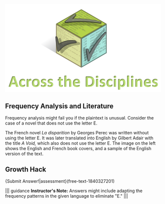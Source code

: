 

<figure class="snippetimg" style="margin: 0 auto;width:100%">
  <img src=".guides/img/Discintro.PNG">

## Frequency Analysis and Literature 
Frequency analysis might fail you if the plaintext is unusual. Consider the case of a novel that does not use the letter E.

The French novel <i>La disparition</i> by Georges Perec was written without using the letter E.  It was later translated into English by Gilbert Adair with the title <i>A Void,</i> which also does not use the letter E. The image on the left shows the English and French book covers, and a sample of the English version of the text.

## Growth Hack 
{Submit Answer!|assessment}(free-text-1840327201)

||| guidance
**Instructor's Note:** Answers might include adapting the frequency patterns in the given language to eliminate "E."
|||